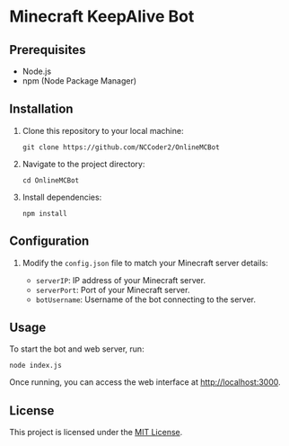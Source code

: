 # Minecraft KeepAlive Bot


## Prerequisites
- Node.js
- npm (Node Package Manager)

## Installation

1. Clone this repository to your local machine:

   ```
   git clone https://github.com/NCCoder2/OnlineMCBot
   ```

2. Navigate to the project directory:

   ```
   cd OnlineMCBot
   ```

3. Install dependencies:

   ```
   npm install
   ```

## Configuration

1. Modify the `config.json` file to match your Minecraft server details:

   - `serverIP`: IP address of your Minecraft server.
   - `serverPort`: Port of your Minecraft server.
   - `botUsername`: Username of the bot connecting to the server.

## Usage

To start the bot and web server, run:

```
node index.js
```

Once running, you can access the web interface at [http://localhost:3000](http://localhost:3000).

## License

This project is licensed under the [MIT License](LICENSE).
